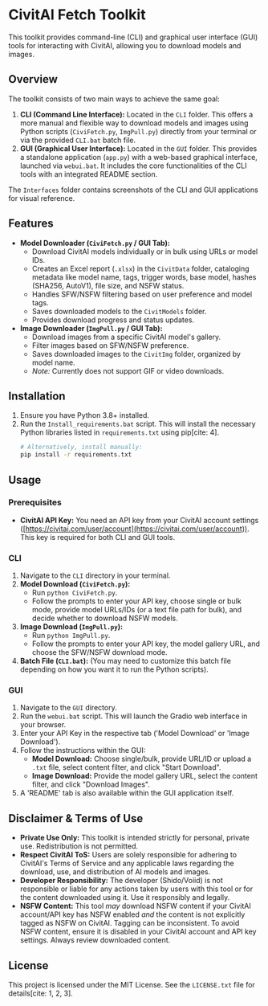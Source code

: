 # CivitAI Fetch Toolkit

This toolkit provides command-line (CLI) and graphical user interface (GUI) tools for interacting with CivitAI, allowing you to download models and images.

## Overview

The toolkit consists of two main ways to achieve the same goal:

1.  **CLI (Command Line Interface):** Located in the `CLI` folder. This offers a more manual and flexible way to download models and images using Python scripts (`CiviFetch.py`, `ImgPull.py`) directly from your terminal or via the provided `CLI.bat` batch file.
2.  **GUI (Graphical User Interface):** Located in the `GUI` folder. This provides a standalone application (`app.py`) with a web-based graphical interface, launched via `webui.bat`. It includes the core functionalities of the CLI tools with an integrated README section.

The `Interfaces` folder contains screenshots of the CLI and GUI applications for visual reference.

## Features

* **Model Downloader (`CiviFetch.py` / GUI Tab):**
    * Download CivitAI models individually or in bulk using URLs or model IDs.
    * Creates an Excel report (`.xlsx`) in the `CivitData` folder, cataloging metadata like model name, tags, trigger words, base model, hashes (SHA256, AutoV1), file size, and NSFW status.
    * Handles SFW/NSFW filtering based on user preference and model tags.
    * Saves downloaded models to the `CivitModels` folder.
    * Provides download progress and status updates.
* **Image Downloader (`ImgPull.py` / GUI Tab):**
    * Download images from a specific CivitAI model's gallery.
    * Filter images based on SFW/NSFW preference.
    * Saves downloaded images to the `CivitImg` folder, organized by model name.
    * *Note:* Currently does not support GIF or video downloads.

## Installation

1.  Ensure you have Python 3.8+ installed.
2.  Run the `Install_requirements.bat` script. This will install the necessary Python libraries listed in `requirements.txt` using pip[cite: 4].
    ```bash
    # Alternatively, install manually:
    pip install -r requirements.txt
    ```

## Usage

### Prerequisites

* **CivitAI API Key:** You need an API key from your CivitAI account settings ([https://civitai.com/user/account](https://civitai.com/user/account)). This key is required for both CLI and GUI tools.

### CLI

1.  Navigate to the `CLI` directory in your terminal.
2.  **Model Download (`CiviFetch.py`):**
    * Run `python CiviFetch.py`.
    * Follow the prompts to enter your API key, choose single or bulk mode, provide model URLs/IDs (or a text file path for bulk), and decide whether to download NSFW models.
3.  **Image Download (`ImgPull.py`):**
    * Run `python ImgPull.py`.
    * Follow the prompts to enter your API key, the model gallery URL, and choose the SFW/NSFW download mode.
4.  **Batch File (`CLI.bat`):** (You may need to customize this batch file depending on how you want it to run the Python scripts).

### GUI

1.  Navigate to the `GUI` directory.
2.  Run the `webui.bat` script. This will launch the Gradio web interface in your browser.
3.  Enter your API Key in the respective tab ('Model Download' or 'Image Download').
4.  Follow the instructions within the GUI:
    * **Model Download:** Choose single/bulk, provide URL/ID or upload a `.txt` file, select content filter, and click "Start Download".
    * **Image Download:** Provide the model gallery URL, select the content filter, and click "Download Images".
5.  A 'README' tab is also available within the GUI application itself.

## Disclaimer & Terms of Use

* **Private Use Only:** This toolkit is intended strictly for personal, private use. Redistribution is not permitted.
* **Respect CivitAI ToS:** Users are solely responsible for adhering to CivitAI's Terms of Service and any applicable laws regarding the download, use, and distribution of AI models and images.
* **Developer Responsibility:** The developer (Shido/Voiid) is not responsible or liable for any actions taken by users with this tool or for the content downloaded using it. Use it responsibly and legally.
* **NSFW Content:** This tool *may* download NSFW content if your CivitAI account/API key has NSFW enabled *and* the content is not explicitly tagged as NSFW on CivitAI. Tagging can be inconsistent. To avoid NSFW content, ensure it is disabled in your CivitAI account and API key settings. Always review downloaded content.

## License

This project is licensed under the MIT License. See the `LICENSE.txt` file for details[cite: 1, 2, 3].